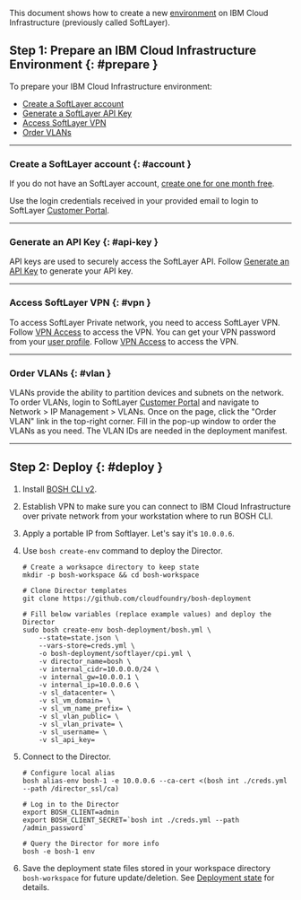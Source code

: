 This document shows how to create a new [environment](terminology.md#environment) on IBM Cloud Infrastructure (previously called SoftLayer).

## Step 1: Prepare an IBM Cloud Infrastructure Environment {: #prepare }

To prepare your IBM Cloud Infrastructure environment:

* [Create a SoftLayer account](#account)
* [Generate a SoftLayer API Key](#api-key)
* [Access SoftLayer VPN](#vpn)
* [Order VLANs](#vlan)

---
### Create a SoftLayer account {: #account }

If you do not have an SoftLayer account, [create one for one month free](https://www.softlayer.com/promo/freeCloud).

Use the login credentials received in your provided email to login to SoftLayer [Customer Portal](https://control.softlayer.com).

---
### Generate an API Key {: #api-key }

API keys are used to securely access the SoftLayer API. Follow [Generate an API Key](http://knowledgelayer.softlayer.com/procedure/generate-api-key) to generate your API key.

---
### Access SoftLayer VPN {: #vpn }

To access SoftLayer Private network, you need to access SoftLayer VPN. Follow [VPN Access](http://www.softlayer.com/vpn-access) to access the VPN. You can get your VPN password from your [user profile](https://control.softlayer.com/account/user/profile). Follow [VPN Access](http://www.softlayer.com/vpn-access) to access the VPN.

---
### Order VLANs {: #vlan }

VLANs provide the ability to partition devices and subnets on the network. To order VLANs, login to SoftLayer [Customer Portal](https://control.softlayer.com) and navigate to Network > IP Management > VLANs. Once on the page, click the "Order VLAN" link in the top-right corner. Fill in the pop-up window to order the VLANs as you need. The VLAN IDs are needed in the deployment manifest.

---
## Step 2: Deploy {: #deploy }

1. Install [BOSH CLI v2](cli-v2.md).

2. Establish VPN to make sure you can connect to IBM Cloud Infrastructure over private network from your workstation where to run BOSH CLI. 

3. Apply a portable IP from Softlayer. Let's say it's `10.0.0.6`.

4. Use `bosh create-env` command to deploy the Director.

    ```shell
    # Create a worksapce directory to keep state
    mkdir -p bosh-workspace && cd bosh-workspace

    # Clone Director templates
    git clone https://github.com/cloudfoundry/bosh-deployment

    # Fill below variables (replace example values) and deploy the Director
    sudo bosh create-env bosh-deployment/bosh.yml \
        --state=state.json \
        --vars-store=creds.yml \
        -o bosh-deployment/softlayer/cpi.yml \  
        -v director_name=bosh \
        -v internal_cidr=10.0.0.0/24 \        
        -v internal_gw=10.0.0.1 \             
        -v internal_ip=10.0.0.6 \
        -v sl_datacenter= \
        -v sl_vm_domain= \
        -v sl_vm_name_prefix= \
        -v sl_vlan_public= \
        -v sl_vlan_private= \
        -v sl_username= \
        -v sl_api_key=
    ```

5. Connect to the Director.

    ```shell
    # Configure local alias
    bosh alias-env bosh-1 -e 10.0.0.6 --ca-cert <(bosh int ./creds.yml --path /director_ssl/ca)

    # Log in to the Director
    export BOSH_CLIENT=admin
    export BOSH_CLIENT_SECRET=`bosh int ./creds.yml --path /admin_password`

    # Query the Director for more info
    bosh -e bosh-1 env
    ```

6. Save the deployment state files stored in your workspace directory `bosh-workspace` for future update/deletion. See [Deployment state](cli-envs.md#deployment-state) for details.
